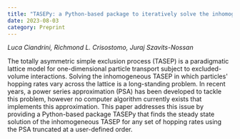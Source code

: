 ```yaml
---
title: "TASEPy: a Python-based package to iteratively solve the inhomogeneous exclusion process"
date: 2023-08-03
category: Preprint
---
```


*Luca Ciandrini, Richmond L. Crisostomo, Juraj Szavits-Nossan*

The totally asymmetric simple exclusion process (TASEP) is a paradigmatic lattice model for one-dimensional particle transport subject to excluded-volume interactions. Solving the inhomogeneous TASEP in which particles' hopping rates vary across the lattice is a long-standing problem. In recent years, a power series approximation (PSA) has been developed to tackle this problem, however no computer algorithm currently exists that implements this approximation. This paper addresses this issue by providing a Python-based package TASEPy that finds the steady state solution of the inhomogeneous TASEP for any set of hopping rates using the PSA truncated at a user-defined order.
